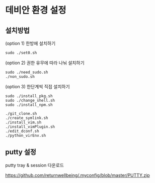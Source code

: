 # 데비안 환경 설정

## 설치방법
(option 1) 한방에 설치하기
```
sudo ./set0.sh
```
(option 2) 권한 유무에 따라 나눠 설치하기
```
sudo ./need_sudo.sh
./non_sudo.sh
```
(option 3) 한단계씩 직접 설치하기
```
sudo ./install_pkg.sh
sudo ./change_shell.sh
sudo ./install_npm.sh

./git_clone.sh
./create_symlink.sh
./install_vim.sh
./install_vimPlugin.sh
./edit_dconf.sh
./python_virEnv.sh
```

## putty 설정

putty tray & session 다운로드

https://github.com/returnwellbeing/.myconfig/blob/master/PUTTY.zip

